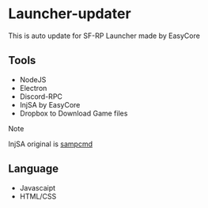 # Launcher-updater
This is auto update for SF-RP Launcher made by EasyCore

## Tools
- NodeJS
- Electron
- Discord-RPC
- InjSA by EasyCore
- Dropbox to Download Game files

> [!NOTE]
> InjSA original is [sampcmd](https://github.com/BigETI/sampcmd)

## Language
- Javascaipt
- HTML/CSS
